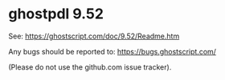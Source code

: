# ghostpdl 9.52

See:
https://ghostscript.com/doc/9.52/Readme.htm

Any bugs should be reported to:
https://bugs.ghostscript.com/

(Please do not use the github.com issue tracker).
